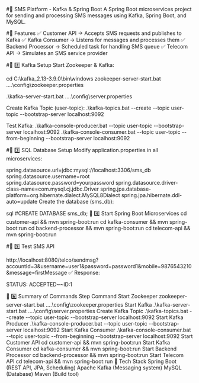 #📌 SMS Platform - Kafka & Spring Boot
A Spring Boot microservices project for sending and processing SMS messages using Kafka, Spring Boot, and MySQL.

#🚀 Features
✅ Customer API → Accepts SMS requests and publishes to Kafka
✅ Kafka Consumer → Listens for messages and processes them
✅ Backend Processor → Scheduled task for handling SMS queue
✅ Telecom API → Simulates an SMS service provider

#📌 2️⃣ Kafka Setup
Start Zookeeper & Kafka:

cd C:\kafka_2.13-3.9.0\bin\windows
zookeeper-server-start.bat ..\..\config\zookeeper.properties

.\kafka-server-start.bat ..\..\config\server.properties

Create Kafka Topic (user-topic):
.\kafka-topics.bat --create --topic user-topic --bootstrap-server localhost:9092

Test Kafka:
.\kafka-console-producer.bat --topic user-topic --bootstrap-server localhost:9092
.\kafka-console-consumer.bat --topic user-topic --from-beginning --bootstrap-server localhost:9092

#📌 3️⃣ SQL Database Setup
Modify application.properties in all microservices:

spring.datasource.url=jdbc:mysql://localhost:3306/sms_db
spring.datasource.username=root
spring.datasource.password=yourpassword
spring.datasource.driver-class-name=com.mysql.cj.jdbc.Driver
spring.jpa.database-platform=org.hibernate.dialect.MySQL8Dialect
spring.jpa.hibernate.ddl-auto=update
Create the database (sms_db):

sql
#CREATE DATABASE sms_db;
📌 4️⃣ Start Spring Boot Microservices
cd customer-api && mvn spring-boot:run
cd kafka-consumer && mvn spring-boot:run
cd backend-processor && mvn spring-boot:run
cd telecom-api && mvn spring-boot:run

#📌 5️⃣ Test SMS API

http://localhost:8080/telco/sendmsg?accountId=3&username=user1&password=password1&mobile=9876543210&message=firstMessage
✅ Response:

STATUS: ACCEPTED~~ID:1

📌 6️⃣ Summary of Commands
Step	Command
Start Zookeeper	zookeeper-server-start.bat ..\..\config\zookeeper.properties
Start Kafka	.\kafka-server-start.bat ..\..\config\server.properties
Create Kafka Topic	.\kafka-topics.bat --create --topic user-topic --bootstrap-server localhost:9092
Start Kafka Producer	.\kafka-console-producer.bat --topic user-topic --bootstrap-server localhost:9092
Start Kafka Consumer	.\kafka-console-consumer.bat --topic user-topic --from-beginning --bootstrap-server localhost:9092
Start Customer API	cd customer-api && mvn spring-boot:run
Start Kafka Consumer	cd kafka-consumer && mvn spring-boot:run
Start Backend Processor	cd backend-processor && mvn spring-boot:run
Start Telecom API	cd telecom-api && mvn spring-boot:run
🔗 Tech Stack
Spring Boot (REST API, JPA, Scheduling)
Apache Kafka (Messaging system)
MySQL  (Database)
Maven (Build tool)
